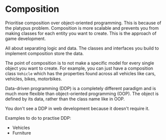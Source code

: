 # Composition

Prioritise composition over object-oriented programming. This is because of the platypus problem. Composition is more scalable and prevents you from making classes for each entity you want to create. This is the approach of game development.

All about separating logic and data. The classes and interfaces you build to implement composition store the data.

The point of composition is to not make a specific model for every single object you want to create. For example, you can just have a composition class `Vehicle` which has the properties found across all vehicles like cars, vehicles, bikes, motorbikes.

Data-driven programming (DDP) is a completely different paradigm and is much more flexible than object-oriented programming (OOP). The object is defined by its data, rather than the class name like in OOP.

You don't see a DDP in web development because it doesn't require it.

Examples to do to practise DDP:

- Vehicles
- Furniture
